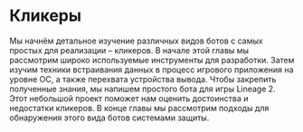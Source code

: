 # Кликеры

Мы начнём детальное изучение различных видов ботов с самых простых для реализации – кликеров. В начале этой главы мы рассмотрим широко используемые инструменты для разработки. Затем изучим техники встраивания данных в процесс игрового приложения на уровне ОС, а также перехвата устройства вывода. Чтобы закрепить полученные знания, мы напишем простого бота для игры Lineage 2. Этот небольшой проект поможет нам оценить достоинства и недостатки кликеров. В конце главы мы рассмотрим подходы для обнаружения этого вида ботов системами защиты.
